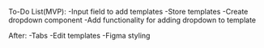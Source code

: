 To-Do List(MVP):
-Input field to add templates
-Store templates
-Create dropdown component
-Add functionality for adding dropdown to template 

After:
-Tabs
-Edit templates
-Figma styling
